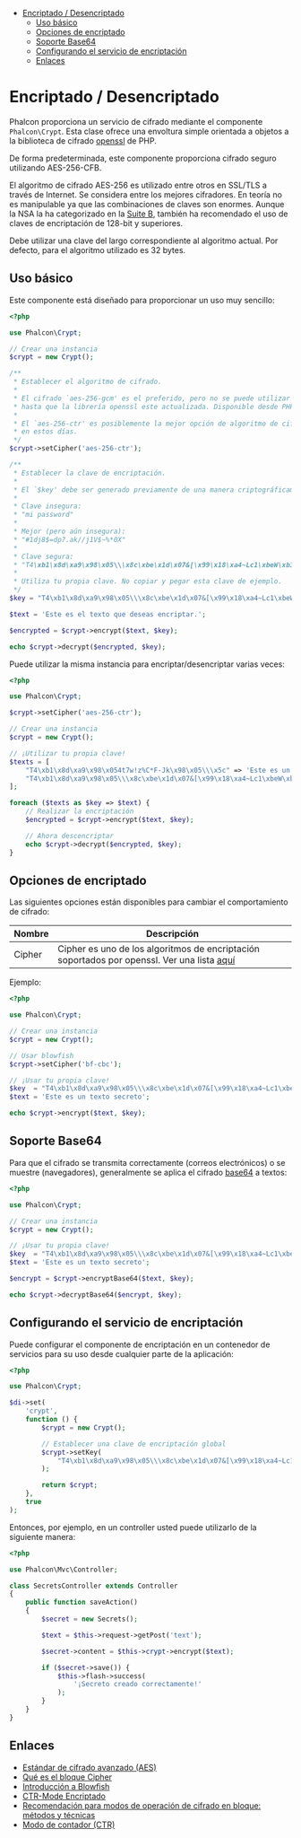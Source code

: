 <div class='article-menu'>
  <ul>
    <li>
      <a href="#overview">Encriptado / Desencriptado</a> <ul>
        <li>
          <a href="#usage">Uso básico</a>
        </li>
        <li>
          <a href="#options">Opciones de encriptado</a>
        </li>
        <li>
          <a href="#base64">Soporte Base64</a>
        </li>
        <li>
          <a href="#service">Configurando el servicio de encriptación</a>
        </li>
        <li>
          <a href="#links">Enlaces</a>
        </li>
      </ul>
    </li>
  </ul>
</div>

<a name='overview'></a>

# Encriptado / Desencriptado

Phalcon proporciona un servicio de cifrado mediante el componente `Phalcon\Crypt`. Esta clase ofrece una envoltura simple orientada a objetos a la biblioteca de cifrado [openssl](http://www.php.net/manual/en/book.openssl.php) de PHP.

De forma predeterminada, este componente proporciona cifrado seguro utilizando AES-256-CFB.

El algoritmo de cifrado AES-256 es utilizado entre otros en SSL/TLS a través de Internet. Se considera entre los mejores cifradores. En teoría no es manipulable ya que las combinaciones de claves son enormes. Aunque la NSA la ha categorizado en la [Suite B](https://en.wikipedia.org/wiki/NSA_Suite_B_Cryptography), también ha recomendado el uso de claves de encriptación de 128-bit y superiores.

<div class="alert alert-warning">
    <p>
        Debe utilizar una clave del largo correspondiente al algoritmo actual. Por defecto, para el algoritmo utilizado es 32 bytes.
    </p>
</div>

<a name='usage'></a>

## Uso básico

Este componente está diseñado para proporcionar un uso muy sencillo:

```php
<?php

use Phalcon\Crypt;

// Crear una instancia
$crypt = new Crypt();

/**
 * Establecer el algoritmo de cifrado.
 *
 * El cifrado `aes-256-gcm' es el preferido, pero no se puede utilizar
 * hasta que la librería openssl este actualizada. Disponible desde PHP 7.1.
 *
 * El `aes-256-ctr' es posiblemente la mejor opción de algoritmo de cifrado
 * en estos días.
 */
$crypt->setCipher('aes-256-ctr');

/**
 * Establecer la clave de encriptación.
 *
 * El `$key' debe ser generado previamente de una manera criptográficamente segura.
 *
 * Clave insegura:
 * "mi password"
 *
 * Mejor (pero aún insegura):
 * "#1dj8$=dp?.ak//j1V$~%*0X"
 *
 * Clave segura:
 * "T4\xb1\x8d\xa9\x98\x05\\\x8c\xbe\x1d\x07&[\x99\x18\xa4~Lc1\xbeW\xb3"
 *
 * Utiliza tu propia clave. No copiar y pegar esta clave de ejemplo.
 */
$key = "T4\xb1\x8d\xa9\x98\x05\\\x8c\xbe\x1d\x07&[\x99\x18\xa4~Lc1\xbeW\xb3";

$text = 'Este es el texto que deseas encriptar.';

$encrypted = $crypt->encrypt($text, $key);

echo $crypt->decrypt($encrypted, $key);
```

Puede utilizar la misma instancia para encriptar/desencriptar varias veces:

```php
<?php

use Phalcon\Crypt;

$crypt->setCipher('aes-256-ctr');

// Crear una instancia
$crypt = new Crypt();

// ¡Utilizar tu propia clave!
$texts = [
    "T4\xb1\x8d\xa9\x98\x054t7w!z%C*F-Jk\x98\x05\\\x5c" => 'Este es un texto secreto',
    "T4\xb1\x8d\xa9\x98\x05\\\x8c\xbe\x1d\x07&[\x99\x18\xa4~Lc1\xbeW\xb3" => 'Esto es muy secreto',
];

foreach ($texts as $key => $text) {
    // Realizar la encriptación
    $encrypted = $crypt->encrypt($text, $key);

    // Ahora descencriptar
    echo $crypt->decrypt($encrypted, $key);
}
```

<a name='options'></a>

## Opciones de encriptado

Las siguientes opciones están disponibles para cambiar el comportamiento de cifrado:

| Nombre | Descripción                                                                                                                                                        |
| ------ | ------------------------------------------------------------------------------------------------------------------------------------------------------------------ |
| Cipher | Cipher es uno de los algoritmos de encriptación soportados por openssl. Ver una lista [aquí](http://www.php.net/manual/en/function.openssl-get-cipher-methods.php) |

Ejemplo:

```php
<?php

use Phalcon\Crypt;

// Crear una instancia
$crypt = new Crypt();

// Usar blowfish
$crypt->setCipher('bf-cbc');

// ¡Usar tu propia clave!
$key  = "T4\xb1\x8d\xa9\x98\x05\\\x8c\xbe\x1d\x07&[\x99\x18\xa4~Lc1\xbeW\xb3";
$text = 'Este es un texto secreto';

echo $crypt->encrypt($text, $key);
```

<a name='base64'></a>

## Soporte Base64

Para que el cifrado se transmita correctamente (correos electrónicos) o se muestre (navegadores), generalmente se aplica el cifrado [base64](http://www.php.net/manual/en/function.base64-encode.php) a textos:

```php
<?php

use Phalcon\Crypt;

// Crear una instancia
$crypt = new Crypt();

// ¡Usar tu propia clave!
$key  = "T4\xb1\x8d\xa9\x98\x05\\\x8c\xbe\x1d\x07&[\x99\x18\xa4~Lc1\xbeW\xb3";
$text = 'Este es un texto secreto';

$encrypt = $crypt->encryptBase64($text, $key);

echo $crypt->decryptBase64($encrypt, $key);
```

<a name='service'></a>

## Configurando el servicio de encriptación

Puede configurar el componente de encriptación en un contenedor de servicios para su uso desde cualquier parte de la aplicación:

```php
<?php

use Phalcon\Crypt;

$di->set(
    'crypt',
    function () {
        $crypt = new Crypt();

        // Establecer una clave de encriptación global
        $crypt->setKey(
            "T4\xb1\x8d\xa9\x98\x05\\\x8c\xbe\x1d\x07&[\x99\x18\xa4~Lc1\xbeW\xb3"
        );

        return $crypt;
    },
    true
);
```

Entonces, por ejemplo, en un controller usted puede utilizarlo de la siguiente manera:

```php
<?php

use Phalcon\Mvc\Controller;

class SecretsController extends Controller
{
    public function saveAction()
    {
        $secret = new Secrets();

        $text = $this->request->getPost('text');

        $secret->content = $this->crypt->encrypt($text);

        if ($secret->save()) {
            $this->flash->success(
                '¡Secreto creado correctamente!'
            );
        }
    }
}
```

<a name='links'></a>

## Enlaces

* [Estándar de cifrado avanzado (AES)](https://en.wikipedia.org/wiki/Advanced_Encryption_Standard)
* [Qué es el bloque Cipher](https://en.wikipedia.org/wiki/Block_cipher)
* [Introducción a Blowfish](http://www.splashdata.com/splashid/blowfish.htm)
* [CTR-Mode Encriptado](http://citeseerx.ist.psu.edu/viewdoc/download?doi=10.1.1.79.1353&rep=rep1&type=pdf)
* [Recomendación para modos de operación de cifrado en bloque: métodos y técnicas](https://csrc.nist.gov/publications/detail/sp/800-38a/final)
* [Modo de contador (CTR)](https://en.wikipedia.org/wiki/Block_cipher_mode_of_operation#Counter_.28CTR.29)